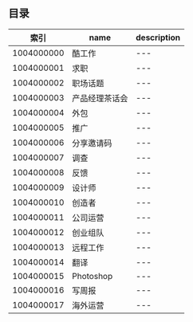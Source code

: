 ## 目录

| 索引 | name | description |
| ---- | ---- | ----------- |
| 1004000000 | 酷工作 | ---|
| 1004000001 | 求职 | ---|
| 1004000002 | 职场话题 | ---|
| 1004000003 | 产品经理茶话会 | ---|
| 1004000004 | 外包 | ---|
| 1004000005 | 推广 | ---|
| 1004000006 | 分享邀请码 | ---|
| 1004000007 | 调查 | ---|
| 1004000008 | 反馈 | ---|
| 1004000009 | 设计师 | ---|
| 1004000010 | 创造者 | ---|
| 1004000011 | 公司运营 | ---|
| 1004000012 | 创业组队 | ---|
| 1004000013 | 远程工作 | ---|
| 1004000014 | 翻译 | ---|
| 1004000015 | Photoshop | ---|
| 1004000016 | 写周报 | ---|
| 1004000017 | 海外运营 | ---|
